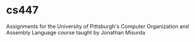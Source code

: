 cs447
=====

Assignments for the University of Pittsburgh's Computer Organization and Assembly Language course taught by Jonathan Misurda
